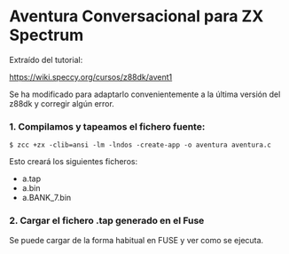 # Aventura Conversacional para ZX Spectrum

Extraído del tutorial:

https://wiki.speccy.org/cursos/z88dk/avent1

Se ha modificado para adaptarlo convenientemente a la última versión del z88dk y corregir algún error.

### 1. Compilamos y tapeamos el fichero fuente:

```shell
$ zcc +zx -clib=ansi -lm -lndos -create-app -o aventura aventura.c
```

Esto creará los siguientes ficheros:

- a.tap
- a.bin
- a.BANK_7.bin

### 2. Cargar el fichero .tap generado en el Fuse

Se puede cargar de la forma habitual en FUSE y ver como se ejecuta.

